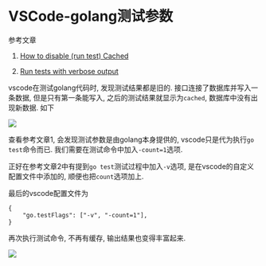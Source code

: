 # VSCode-golang测试参数

参考文章

1. [How to disable (run test) Cached](https://github.com/Microsoft/vscode-go/issues/1597)

2. [Run tests with verbose output](https://github.com/Microsoft/vscode-go/issues/1377)

vscode在测试golang代码时, 发现测试结果都是旧的. 接口连接了数据库并写入一条数据, 但是只有第一条能写入, 之后的测试结果就显示为`cached`, 数据库中没有出现新数据. 如下

![](https://gitimg.generals.space/3b9b23c5a06cb9598f6a7ae4da090ba7.jpg)

查看参考文章1, 会发现测试参数是由golang本身提供的, vscode只是代为执行`go test`命令而已. 我们需要在测试命令中加入`-count=1`选项.

正好在参考文章2中有提到`go test`测试过程中加入`-v`选项, 是在vscode的自定义配置文件中添加的, 顺便也把`count`选项加上.

最后的vscode配置文件为

```
{
    "go.testFlags": ["-v", "-count=1"],
}
```

再次执行测试命令, 不再有缓存, 输出结果也变得丰富起来.

![](https://gitimg.generals.space/7fbce72b95507bcf763d034db15e0249.jpg)
